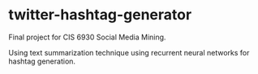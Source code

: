 # twitter-hashtag-generator
Final project for CIS 6930 Social Media Mining. 

Using text summarization technique using recurrent neural networks for hashtag generation.
